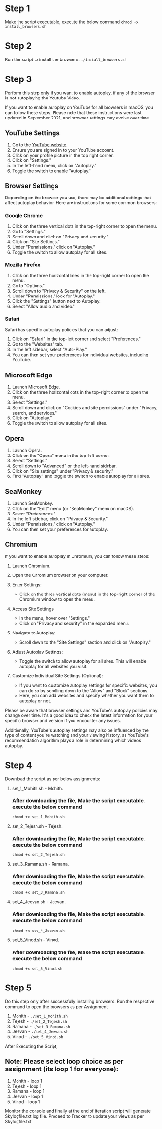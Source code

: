 # Step 1
Make the script executable, execute the below command
`chmod +x install_browsers.sh`

# Step 2
Run the script to install the browsers:
`./install_browsers.sh`

# Step 3
Perform this step only if you want to enable autoplay, if any of the browser is not autoplaying the Youtube Video.

If you want to enable autoplay on YouTube for all browsers in macOS, you can follow these steps. Please note that these instructions were last updated in September 2021, and browser settings may evolve over time.

## YouTube Settings

1. Go to the [YouTube website](https://www.youtube.com).
2. Ensure you are signed in to your YouTube account.
3. Click on your profile picture in the top right corner.
4. Click on "Settings."
5. In the left-hand menu, click on "Autoplay."
6. Toggle the switch to enable "Autoplay."

## Browser Settings

Depending on the browser you use, there may be additional settings that affect autoplay behavior. Here are instructions for some common browsers:

### Google Chrome

1. Click on the three vertical dots in the top-right corner to open the menu.
2. Go to "Settings."
3. Scroll down and click on "Privacy and security."
4. Click on "Site Settings."
5. Under "Permissions," click on "Autoplay."
6. Toggle the switch to allow autoplay for all sites.

### Mozilla Firefox

1. Click on the three horizontal lines in the top-right corner to open the menu.
2. Go to "Options."
3. Scroll down to "Privacy & Security" on the left.
4. Under "Permissions," look for "Autoplay."
5. Click the "Settings" button next to Autoplay.
6. Select "Allow audio and video."

### Safari

Safari has specific autoplay policies that you can adjust:

1. Click on "Safari" in the top-left corner and select "Preferences."
2. Go to the "Websites" tab.
3. In the left sidebar, select "Auto-Play."
4. You can then set your preferences for individual websites, including YouTube.


## Microsoft Edge

1. Launch Microsoft Edge.
2. Click on the three horizontal dots in the top-right corner to open the menu.
3. Select "Settings."
4. Scroll down and click on "Cookies and site permissions" under "Privacy, search, and services."
5. Click on "Autoplay."
6. Toggle the switch to allow autoplay for all sites.

## Opera

1. Launch Opera.
2. Click on the "Opera" menu in the top-left corner.
3. Select "Settings."
4. Scroll down to "Advanced" on the left-hand sidebar.
5. Click on "Site settings" under "Privacy & security."
6. Find "Autoplay" and toggle the switch to enable autoplay for all sites.

## SeaMonkey

1. Launch SeaMonkey.
2. Click on the "Edit" menu (or "SeaMonkey" menu on macOS).
3. Select "Preferences."
4. In the left sidebar, click on "Privacy & Security."
5. Under "Permissions," click on "Autoplay."
6. You can then set your preferences for autoplay.

## Chromium

If you want to enable autoplay in Chromium, you can follow these steps:

1. Launch Chromium.
2. Open the Chromium browser on your computer.
3. Enter Settings:
   - Click on the three vertical dots (menu) in the top-right corner of the Chromium window to open the menu.

4. Access Site Settings:
   - In the menu, hover over "Settings."
   - Click on "Privacy and security" in the expanded menu.

5. Navigate to Autoplay:
   - Scroll down to the "Site Settings" section and click on "Autoplay."

6. Adjust Autoplay Settings:
   - Toggle the switch to allow autoplay for all sites. This will enable autoplay for all websites you visit.

7. Customize Individual Site Settings (Optional):
   - If you want to customize autoplay settings for specific websites, you can do so by scrolling down to the "Allow" and "Block" sections.
   - Here, you can add websites and specify whether you want them to autoplay or not.


Please be aware that browser settings and YouTube's autoplay policies may change over time. It's a good idea to check the latest information for your specific browser and version if you encounter any issues.

Additionally, YouTube's autoplay settings may also be influenced by the type of content you're watching and your viewing history, as YouTube's recommendation algorithm plays a role in determining which videos autoplay.

# Step 4
Download the script as per below assignments:
1. set_1_Mohith.sh - Mohith.
   
   ### After downloading the file, Make the script executable, execute the below command
   `chmod +x set_1_Mohith.sh`
2. set_2_Tejesh.sh - Tejesh.
   
   ### After downloading the file, Make the script executable, execute the below command
   `chmod +x set_2_Tejesh.sh`
3. set_3_Ramana.sh - Ramana.
   
   ### After downloading the file, Make the script executable, execute the below command
   `chmod +x set_3_Ramana.sh`
4. set_4_Jeevan.sh - Jeevan.
   ### After downloading the file, Make the script executable, execute the below command
   `chmod +x set_4_Jeevan.sh`
5. set_5_Vinod.sh - Vinod.
   ### After downloading the file, Make the script executable, execute the below command
   `chmod +x set_5_Vinod.sh`


# Step 5
Do this step only after successfully installing browsers.
Run the respective command to open the browsers as per Assignment:
1. Mohith - `./set_1_Mohith.sh`
2. Tejesh - `./set_2_Tejesh.sh`
3. Ramana - `./set_3_Ramana.sh`
4. Jeevan - `./set_4_Jeevan.sh`
5. Vinod - `./set_5_Vinod.sh`

After Executing the Script,

## Note: Please select loop choice as per assignment (its loop 1 for everyone):
1. Mohith - loop 1
2. Tejesh - loop 1
3. Ramana - loop 1
4. Jeevan - loop 1
5. Vinod - loop 1

Monitor the console and finally at the end of iteration script will generate Skylogfile.txt log file.
Proceed to Tracker to update your views as per Skylogfile.txt
